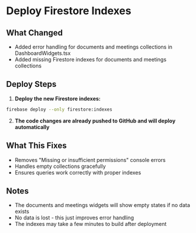 # Deploy Firestore Indexes

## What Changed
- Added error handling for documents and meetings collections in DashboardWidgets.tsx
- Added missing Firestore indexes for documents and meetings collections

## Deploy Steps

1. **Deploy the new Firestore indexes:**
```bash
firebase deploy --only firestore:indexes
```

2. **The code changes are already pushed to GitHub and will deploy automatically**

## What This Fixes
- Removes "Missing or insufficient permissions" console errors
- Handles empty collections gracefully
- Ensures queries work correctly with proper indexes

## Notes
- The documents and meetings widgets will show empty states if no data exists
- No data is lost - this just improves error handling
- The indexes may take a few minutes to build after deployment